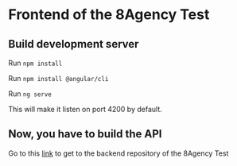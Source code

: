 # Frontend of the 8Agency Test

## Build development server

Run `npm install`

Run `npm install @angular/cli`

Run `ng serve`

This will make it listen on port 4200 by default.

## Now, you have to build the API

Go to this [link](https://github.com/nievadev/test-8agency-backend) to get to the backend repository of the 8Agency Test
